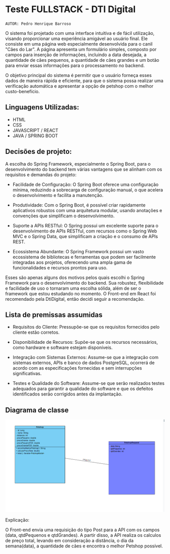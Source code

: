 # Teste FULLSTACK - DTI Digital

`AUTOR: Pedro Henrique Barroso`

O sistema foi projetado com uma interface intuitiva e de fácil utilização, visando proporcionar uma experiência amigável ao usuário final. Ele consiste em uma página web especialmente desenvolvida para o canil "Cães do Lar". 
A página apresenta um formulário simples, composto por campos para inserção de informações, incluindo a data desejada, a quantidade de cães pequenos, a quantidade de cães grandes e um botão para enviar essas informações para o processamento no backend.

O objetivo principal do sistema é permitir que o usuário forneça esses dados de maneira rápida e eficiente, para que o sistema possa realizar uma verificação automática e apresentar a opção de petshop com o melhor custo-benefício.

## Linguagens Utilizadas:

* HTML
* CSS
* JAVASCRIPT / REACT
* JAVA / SPRING BOOT

## Decisões de projeto:

A escolha do Spring Framework, especialmente o Spring Boot, para o desenvolvimento do backend tem várias vantagens que se alinham com os requisitos e demandas do projeto:

* Facilidade de Configuração: O Spring Boot oferece uma configuração mínima, reduzindo a sobrecarga de configuração manual, o que acelera o desenvolvimento e facilita a manutenção.

* Produtividade: Com o Spring Boot, é possível criar rapidamente aplicativos robustos com uma arquitetura modular, usando anotações e convenções que simplificam o desenvolvimento.

* Suporte a APIs RESTful: O Spring possui um excelente suporte para o desenvolvimento de APIs RESTful, com recursos como o Spring Web MVC e o Spring Data, que simplificam a criação e o consumo de APIs REST.

* Ecossistema Abundante: O Spring Framework possui um vasto ecossistema de bibliotecas e ferramentas que podem ser facilmente integradas aos projetos, oferecendo uma ampla gama de funcionalidades e recursos prontos para uso.

Esses são apenas alguns dos motivos pelos quais escolhi o Spring Framework para o desenvolvimento do backend. Sua robustez, flexibilidade e facilidade de uso o tornaram uma escolha sólida, além de ser o framework que estou estudando no momento. 
O Front-end em React foi recomendado pela DtiDigital, então decidi seguir a recomendação.

## Lista de premissas assumidas 
* Requisitos do Cliente: Pressupõe-se que os requisitos fornecidos pelo cliente estão corretos.

* Disponibilidade de Recursos: Supõe-se que os recursos necessários, como hardware e software estejam disponíveis.

* Integração com Sistemas Externos: Assume-se que a integração com sistemas externos, APIs e banco de dados PostgreSQL, ocorrerá de acordo com as especificações fornecidas e sem interrupções significativas.

* Testes e Qualidade do Software: Assume-se que serão realizados testes adequados para garantir a qualidade do software e que os defeitos identificados serão corrigidos antes da implantação.

## Diagrama de classe
![alt text](diagrama-de-classe.png)

Explicação: 

O Front-end envia uma requisição do tipo Post para a API com os campos (data, qtdPequenos e qtdGrandes). A partir disso, a API realiza os calculos de preço total, levando em consideração a distância, o dia da semana(data), a quantidade de cães e encontra o melhor Petshop possível.
